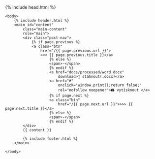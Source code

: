 <!DOCTYPE html>
<html lang="{{ site.lang | default: "cs-CZ" }}">
    {% include head.html %}

    <body>
        {% include header.html %}
        <main id="content"
            class="main-content"
            role="main">
            <div class="post-nav">
                {% if page.previous %}
                <a class="btn"
                    href="/{{ page.previous.url }}">
                    <<< {{ page.previous.title }}</a>
                        {% else %}
                        <span>-</span>
                        {% endif %}
                        <a href="docs/processed/word.docx"
                            download>💾 stáhnout(.docx)</a>
                        <a href="#"
                            onclick="window.print();return false;"
                            rel="nofollow noopener">🖨️ vytisknout </a>
                        {% if page.next %}
                        <a class="btn"
                            href="/{{ page.next.url }}">>>> {{ page.next.title }}</a>
                        {% else %}
                        <span>-</span>
                        {% endif %}
            </div>
            {{ content }}

            {% include footer.html %}
        </main>

    </body>

</html>